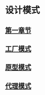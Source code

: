 # 设计模式

  ## [第一章节](desgin-pattern/Java面试必备：手写单例模式.md)
  ## [工厂模式](desgin-pattern/工厂模式超详解（代码示例）.md)
  ## [原型模式](desgin-pattern/设计模式之原型模式.md)
  ## [代理模式](desgin-pattern/设计模式之代理模式.md)
